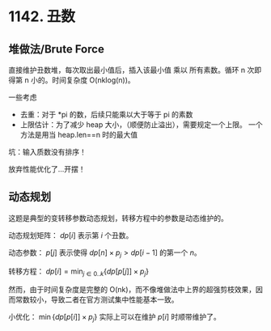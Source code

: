 # 1142. 丑数
## 堆做法/Brute Force
直接维护丑数堆，每次取出最小值后，插入该最小值 乘以 所有素数。循环
n 次即得第 n 小的。时间复杂度 O(nklog(n))。

一些考虑
- 去重：对于 *pi 的数，后续只能乘以大于等于 pi 的素数
- 上限估计：为了减少 heap 大小，（顺便防止溢出），需要规定一个上限。
  一个方法是用当 heap.len==n 时的最大值

坑：输入质数没有排序！

放弃性能优化了...开摆！

## 动态规划
这题是典型的变转移参数动态规划，转移方程中的参数是动态维护的。

动态规划矩阵： $dp[i]$ 表示第 $i$ 个丑数。

动态参数： $p[j]$ 表示使得 $dp[n]\times p_j > dp[i-1]$ 的第一个 $n$。

转移方程： $dp[i]=\min_{j\in0..k}\{dp[p[j]]\times p_j\}$

然而，由于时间复杂度是完整的 O(nk)，而不像堆做法中上界的超强剪枝效果，因而常数较小，导致二者在官方测试集中性能基本一致。

小优化： $\min\{dp[p[i]]\times p_j\}$ 实际上可以在维护 $p[i]$ 时顺带维护了。